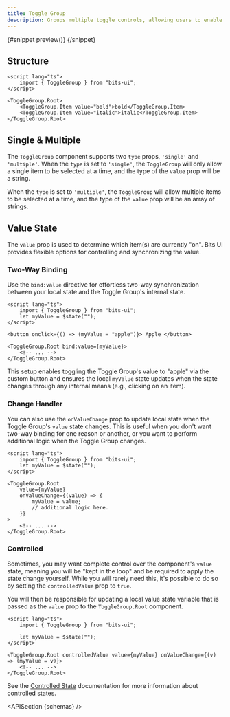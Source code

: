 ```yaml
---
title: Toggle Group
description: Groups multiple toggle controls, allowing users to enable one or multiple options.
---
```


<script>
	import { APISection, ComponentPreviewV2, ToggleGroupDemo } from '$lib/components/index.js'
	export let schemas;
</script>

<ComponentPreviewV2 name="toggle-group-demo" comp="ToggleGroup">

{#snippet preview()}
<ToggleGroupDemo />
{/snippet}

</ComponentPreviewV2>

## Structure

```svelte
<script lang="ts">
	import { ToggleGroup } from "bits-ui";
</script>

<ToggleGroup.Root>
	<ToggleGroup.Item value="bold">bold</ToggleGroup.Item>
	<ToggleGroup.Item value="italic">italic</ToggleGroup.Item>
</ToggleGroup.Root>
```

## Single & Multiple

The `ToggleGroup` component supports two `type` props, `'single'` and `'multiple'`. When the `type` is set to `'single'`, the `ToggleGroup` will only allow a single item to be selected at a time, and the type of the `value` prop will be a string.

When the `type` is set to `'multiple'`, the `ToggleGroup` will allow multiple items to be selected at a time, and the type of the `value` prop will be an array of strings.

## Value State

The `value` prop is used to determine which item(s) are currently "on". Bits UI provides flexible options for controlling and synchronizing the value.

### Two-Way Binding

Use the `bind:value` directive for effortless two-way synchronization between your local state and the Toggle Group's internal state.

```svelte /bind:value={myValue}/
<script lang="ts">
	import { ToggleGroup } from "bits-ui";
	let myValue = $state("");
</script>

<button onclick={() => (myValue = "apple")}> Apple </button>

<ToggleGroup.Root bind:value={myValue}>
	<!-- ... -->
</ToggleGroup.Root>
```

This setup enables toggling the Toggle Group's value to "apple" via the custom button and ensures the local `myValue` state updates when the state changes through any internal means (e.g., clicking on an item).

### Change Handler

You can also use the `onValueChange` prop to update local state when the Toggle Group's `value` state changes. This is useful when you don't want two-way binding for one reason or another, or you want to perform additional logic when the Toggle Group changes.

```svelte /onValueChange/
<script lang="ts">
	import { ToggleGroup } from "bits-ui";
	let myValue = $state("");
</script>

<ToggleGroup.Root
	value={myValue}
	onValueChange={(value) => {
		myValue = value;
		// additional logic here.
	}}
>
	<!-- ... -->
</ToggleGroup.Root>
```

### Controlled

Sometimes, you may want complete control over the component's `value` state, meaning you will be "kept in the loop" and be required to apply the state change yourself. While you will rarely need this, it's possible to do so by setting the `controlledValue` prop to `true`.

You will then be responsible for updating a local value state variable that is passed as the `value` prop to the `ToggleGroup.Root` component.

```svelte
<script lang="ts">
	import { ToggleGroup } from "bits-ui";

	let myValue = $state("");
</script>

<ToggleGroup.Root controlledValue value={myValue} onValueChange={(v) => (myValue = v)}>
	<!-- ... -->
</ToggleGroup.Root>
```

See the [Controlled State](/docs/controlled-state) documentation for more information about controlled states.

<APISection {schemas} />
